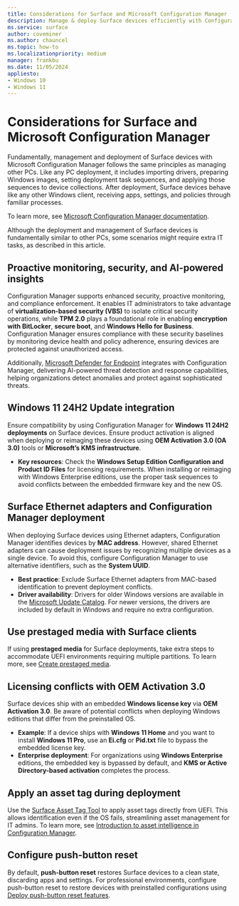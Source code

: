 ```yaml
---
title: Considerations for Surface and Microsoft Configuration Manager
description: Manage & deploy Surface devices efficiently with Configuration Manager, covering drivers, licensing, security, and Windows 11 updates.
ms.service: surface
author: coveminer
ms.author: chauncel
ms.topic: how-to
ms.localizationpriority: medium
manager: frankbu
ms.date: 11/05/2024
appliesto:
- Windows 10
- Windows 11
---
```


# Considerations for Surface and Microsoft Configuration Manager

Fundamentally, management and deployment of Surface devices with Microsoft Configuration Manager follows the same principles as managing other PCs. Like any PC deployment, it includes importing drivers, preparing Windows images, setting deployment task sequences, and applying those sequences to device collections. After deployment, Surface devices behave like any other Windows client, receiving apps, settings, and policies through familiar processes.

To learn more, see [Microsoft Configuration Manager documentation](/mem/configmgr/).

Although the deployment and management of Surface devices is fundamentally similar to other PCs, some scenarios might require extra IT tasks, as described in this article.

## Proactive monitoring, security, and AI-powered insights

Configuration Manager supports enhanced security, proactive monitoring, and compliance enforcement. It enables IT administrators to take advantage of **virtualization-based security (VBS)** to isolate critical security operations, while **TPM 2.0** plays a foundational role in enabling **encryption with BitLocker**, **secure boot**, and **Windows Hello for Business**. Configuration Manager ensures compliance with these security baselines by monitoring device health and policy adherence, ensuring devices are protected against unauthorized access.

Additionally, [Microsoft Defender for Endpoint](/mem/configmgr/protect/deploy-use/defender-advanced-threat-protection) integrates with Configuration Manager, delivering AI-powered threat detection and response capabilities, helping organizations detect anomalies and protect against sophisticated threats.

## Windows 11 24H2 Update integration

Ensure compatibility by using Configuration Manager for **Windows 11 24H2 deployments** on Surface devices. Ensure product activation is aligned when deploying or reimaging these devices  using **OEM Activation 3.0 (OA 3.0)** tools or **Microsoft’s KMS infrastructure**.

- **Key resources**: Check the **Windows Setup Edition Configuration and Product ID Files** for licensing requirements. When installing or reimaging with Windows Enterprise editions, use the proper task sequences to avoid conflicts between the embedded firmware key and the new OS.

## Surface Ethernet adapters and Configuration Manager deployment

When deploying Surface devices using Ethernet adapters, Configuration Manager identifies devices by **MAC address**. However, shared Ethernet adapters can cause deployment issues by recognizing multiple devices as a single device. To avoid this, configure Configuration Manager to use alternative identifiers, such as the **System UUID**.

- **Best practice**: Exclude Surface Ethernet adapters from MAC-based identification to prevent deployment conflicts.
- **Driver availability**: Drivers for older Windows versions are available in the [Microsoft Update Catalog](https://www.catalog.update.microsoft.com/Search.aspx?q=surface%20ethernet%20drivers). For newer versions, the drivers are included by default in Windows and require no extra configuration.

## Use prestaged media with Surface clients

If using **prestaged media** for Surface deployments, take extra steps to accommodate UEFI environments requiring multiple partitions. To learn more, see [Create prestaged media](/mem/configmgr/osd/deploy-use/create-prestaged-media).

## Licensing conflicts with OEM Activation 3.0

Surface devices ship with an embedded **Windows license key** via **OEM Activation 3.0**. Be aware of potential conflicts when deploying Windows editions that differ from the preinstalled OS.

- **Example**: If a device ships with **Windows 11 Home** and you want to install **Windows 11 Pro**, use an **Ei.cfg** or **Pid.txt** file to bypass the embedded license key.
- **Enterprise deployment**: For organizations using **Windows Enterprise** editions, the embedded key is bypassed by default, and **KMS or Active Directory-based activation** completes the process.

## Apply an asset tag during deployment

Use the [Surface Asset Tag Tool](surface-it-toolkit-library.md) to apply asset tags directly from UEFI. This allows identification even if the OS fails, streamlining asset management for IT admins. To learn more, see [Introduction to asset intelligence in Configuration Manager](/mem/configmgr/core/clients/manage/asset-intelligence/introduction-to-asset-intelligence).

## Configure push-button reset

By default, **push-button reset** restores Surface devices to a clean state, discarding apps and settings. For professional environments, configure push-button reset to restore devices with preinstalled configurations using [Deploy push-button reset features](/windows-hardware/manufacture/desktop/deploy-push-button-reset-features).
